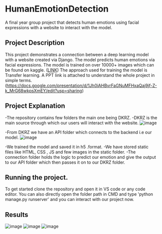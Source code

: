 # HumanEmotionDetection
A final year group project that detects human emotions using facial expressions with a website to interact with the model.

## Project Description
This project demonstrates a connection between a deep learning model with a website created via Django.
The model predicts human emotions via facial expressions. The model is trained on over 10000+ images which can be found on kaggle. ([LINK](https://www.kaggle.com/datasets/msambare/fer2013))
The approach used for training the model is Transfer learning. A PPT link is attached to understand the whole project in simple terms. (https://docs.google.com/presentation/d/1Jh0iAHBvrFaGNuMFHxaQaj9jf-Z-k_MrG68wkpsXmEY/edit?usp=sharing) 

## Project Explanation
-The repository contains few folders the main one being DKRZ. 
-DKRZ is the main source through which our users will interact with the website. 
![image](https://github.com/user-attachments/assets/0380ff64-33a6-4dd6-8b87-6feb26a4b87d)

-From DKRZ we have an API folder which connects to the backend i.e our model. 
![image](https://github.com/user-attachments/assets/394fcfcb-0c8f-4c5b-b58c-e0671839e5b4)

-We trained the model and saved it in h5 .format.
-We have stored static files like HTML, CSS , JS and few images in the static folder. 
-The connection folder holds the logic to predict our emotion and give the output to our API folder which then passes it on to our DKRZ folder. 

## Running the project. 
To get started clone the repository and open it in VS code or any code editor. You can also directly open the folder path in CMD and type 'python manage.py runserver' and you can interact with our project now.

## Results 
![image](https://github.com/user-attachments/assets/763601f8-86b0-4edb-bc6c-ce3f3c31198c)
![image](https://github.com/user-attachments/assets/55a6f1bc-7b71-4d87-8bf5-13e3df520f90)
![image](https://github.com/user-attachments/assets/3bc10174-fcb5-44ad-94b5-2aa7070f11ec)
